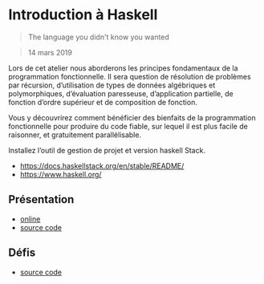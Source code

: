 # Introduction à Haskell

> The language you didn't know you wanted

> 14 mars 2019

Lors de cet atelier nous aborderons les principes fondamentaux de la programmation fonctionnelle. Il sera question de résolution de problèmes par récursion, d’utilisation de types de données algébriques et polymorphiques, d’évaluation paresseuse, d’application partielle, de fonction d’ordre supérieur et de composition de fonction.

Vous y découvrirez comment bénéficier des bienfaits de la programmation fonctionnelle pour produire du code fiable, sur lequel il est plus facile de raisonner, et gratuitement parallélisable.

Installez l’outil de gestion de projet et version haskell Stack.

- https://docs.haskellstack.org/en/stable/README/
- https://www.haskell.org/


## Présentation

- [online](https://simplist.filedesless.dev/)
- [source code](https://github.com/filedesless/SimpList/blob/master/docs/README.md)

## Défis

- [source code](https://github.com/filedesless/SimpList)
